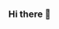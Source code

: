 ### Hi there 👋

<!--
- 🔭 I’m currently working on a bunch of undisclosed projects.
- 🌱 I’m currently learning mechanical, electrical and computer systems engineering.
-->
